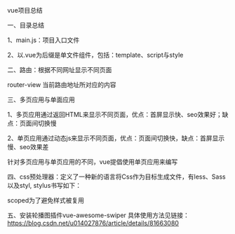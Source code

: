vue项目总结

一、目录总结

  1、main.js：项目入口文件

  2、以.vue为后缀是单文件组件，包括：template、script与style

二、路由：根据不同网址显示不同页面

  router-view 当前路由地址所对应的内容

三、多页应用与单面应用

  1、多页应用通过返回HTML来显示不同页面，优点：首屏显示快、seo效果好；缺点：页面间切换慢

  2、单页应用通过动态js来显示不同页面，优点：页面间切换快，缺点：首屏显示慢、seo效果差

  针对多页应用与单页应用的不同，vue提倡使用单页应用来编写

四、css预处理器：定义了一种新的语言将Css作为目标生成文件，有less、Sass以及styl, stylus书写如下：

  <style lang='stylus' scoped></style> scoped为了避免样式被复用

五、安装轮播图插件vue-awesome-swiper   具体使用方法见链接：https://blog.csdn.net/u014027876/article/details/81663080
